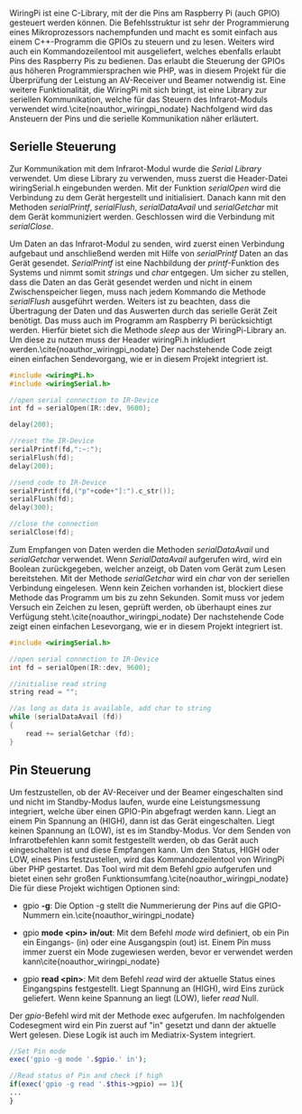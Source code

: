 WiringPi ist eine C-Library, mit der die Pins am Raspberry Pi (auch GPIO) gesteuert werden können.
Die Befehlsstruktur ist sehr der Programmierung eines Mikroprozessors nachempfunden und 
macht es somit einfach aus einem C++-Programm die GPIOs zu steuern und zu lesen.
Weiters wird auch ein Kommandozeilentool mit ausgeliefert, welches ebenfalls erlaubt Pins des Raspberry Pis zu bedienen.
Das erlaubt die Steuerung der GPIOs aus höheren Programmiersprachen wie PHP, was in diesem Projekt für die Überprüfung der 
Leistung an AV-Receiver und Beamer notwendig ist.
Eine weitere Funktionalität, die WiringPi mit sich bringt, 
ist eine Library zur seriellen Kommunikation, welche für das Steuern des Infrarot-Moduls verwendet wird.\cite{noauthor_wiringpi_nodate}
Nachfolgend wird das Ansteuern der Pins und die serielle Kommunikation näher erläutert.

## Serielle Steuerung
Zur Kommunikation mit dem Infrarot-Modul wurde die *Serial Library* verwendet.
Um diese Library zu verwenden, muss zuerst die Header-Datei wiringSerial.h eingebunden werden.
Mit der Funktion *serialOpen* wird die Verbindung zu dem Gerät hergestellt und initialisiert.
Danach kann mit den Methoden *serialPrintf*, *serialFlush*, *serialDataAvail* und *serialGetchar* mit dem Gerät kommuniziert werden.
Geschlossen wird die Verbindung mit *serialClose*.

Um Daten an das Infrarot-Modul zu senden, wird zuerst einen Verbindung aufgebaut und 
anschließend werden mit Hilfe von *serialPrintf* Daten an das Gerät gesendet.
*SerialPrintf* ist eine Nachbildung der *printf*-Funktion des Systems und 
nimmt somit *strings* und *char* entgegen.
Um sicher zu stellen, dass die Daten an das Gerät gesendet werden und nicht in einem Zwischenspeicher liegen, 
muss nach jedem Kommando die Methode *serialFlush* ausgeführt werden.
Weiters ist zu beachten, dass die Übertragung der Daten und das Auswerten durch das serielle Gerät Zeit benötigt.
Das muss auch im Programm am Raspberry Pi berücksichtigt werden. 
Hierfür bietet sich die Methode *sleep* aus der WiringPi-Library an.
Um diese zu nutzen muss der Header wiringPi.h inkludiert werden.\cite{noauthor_wiringpi_nodate}
Der nachstehende Code zeigt einen einfachen Sendevorgang, wie er in diesem Projekt integriert ist.

```cpp
#include <wiringPi.h>
#include <wiringSerial.h>

//open serial connection to IR-Device
int fd = serialOpen(IR::dev, 9600);

delay(200);

//reset the IR-Device
serialPrintf(fd,":~:");
serialFlush(fd);
delay(200);

//send code to IR-Device
serialPrintf(fd,("p"+code+"]:").c_str());
serialFlush(fd);
delay(300);

//close the connection
serialClose(fd);
```  

Zum Empfangen von Daten werden die Methoden *serialDataAvail* und *serialGetchar* verwendet.
Wenn *SerialDataAvail* aufgerufen wird, wird ein Boolean zurückgegeben, welcher anzeigt, 
ob Daten vom Gerät zum Lesen bereitstehen.
Mit der Methode *serialGetchar* wird ein *char* von der seriellen Verbindung eingelesen.
Wenn kein Zeichen vorhanden ist, blockiert diese Methode das Programm um bis zu zehn Sekunden.
Somit muss vor jedem Versuch ein Zeichen zu lesen, geprüft werden, ob überhaupt eines zur Verfügung steht.\cite{noauthor_wiringpi_nodate}
Der nachstehende Code zeigt einen einfachen Lesevorgang, wie er in diesem Projekt integriert ist.

```cpp
#include <wiringSerial.h>

//open serial connection to IR-Device
int fd = serialOpen(IR::dev, 9600);

//initialise read string
string read = "";

//as long as data is available, add char to string
while (serialDataAvail (fd))
{
    read += serialGetchar (fd);
}
```

## Pin Steuerung
Um festzustellen, ob der AV-Receiver und der Beamer eingeschalten sind und nicht im Standby-Modus laufen,
wurde eine Leistungsmessung integriert, welche über einen GPIO-Pin abgefragt werden kann.
Liegt an einem Pin Spannung an (HIGH), dann ist das Gerät eingeschalten. Liegt keinen Spannung an (LOW), ist es im Standby-Modus.
Vor dem Senden von Infrarotbefehlen kann somit festgestellt werden, ob das Gerät auch eingeschalten ist und diese Empfangen kann.
Um den Status, HIGH oder LOW, eines Pins festzustellen, wird das Kommandozeilentool von WiringPi über PHP gestartet.
Das Tool wird mit dem Befehl *gpio* aufgerufen und bietet einen sehr großen Funktionsumfang.\cite{noauthor_wiringpi_nodate}
Die für diese Projekt wichtigen Optionen sind:

* gpio **-g**:
    Die Option -g stellt die Nummerierung der Pins auf die GPIO-Nummern ein.\cite{noauthor_wiringpi_nodate}

* gpio **mode \<pin\> in/out**:
    Mit dem Befehl *mode* wird definiert, ob ein Pin ein Eingangs- (in) oder eine Ausgangspin (out) ist.
    Einem Pin muss immer zuerst ein Mode zugewiesen werden, bevor er verwendet werden kann\cite{noauthor_wiringpi_nodate}

* gpio **read \<pin\>**:
    Mit dem Befehl *read* wird der aktuelle Status eines Eingangspins festgestellt. Liegt Spannung an (HIGH), wird Eins zurück geliefert.
    Wenn keine Spannung an liegt (LOW), liefer *read* Null.

Der *gpio*-Befehl wird mit der Methode exec aufgerufen.
Im nachfolgenden Codesegment wird ein Pin zuerst auf "in" gesetzt und dann der aktuelle Wert gelesen.
Diese Logik ist auch im Mediatrix-System integriert.

```php
//Set Pin mode
exec('gpio -g mode '.$gpio.' in');

//Read status of Pin and check if high
if(exec('gpio -g read '.$this->gpio) == 1){
...
}
```